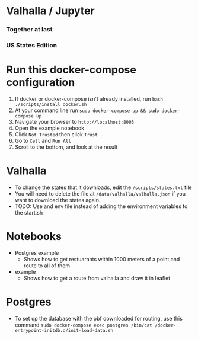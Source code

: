 # Valhalla / Jupyter
### Together at last
### US States Edition

# Run this docker-compose configuration

1. If docker or docker-compose isn't already installed, run `bash ./scripts/install_docker.sh` 
2. At your command line run `sudo docker-compose up && sudo docker-compose up`
3. Navigate your browser to `http://localhost:8003`
4. Open the example notebook
5. Click `Not Trusted` then click `Trust`
6. Go to `Cell` and `Run All`
7. Scroll to the bottom, and look at the result

# Valhalla

* To change the states that it downloads, edit the `/scripts/states.txt` file
* You will need to delete the file at `/data/valhalla/valhalla.json` if you want to download the states again.
* TODO: Use and env file instead of adding the environment variables to the start.sh

# Notebooks

* Postgres example
  * Shows how to get restuarants within 1000 meters of a point and route to all of them
* example
  * Shows how to get a route from valhalla and draw it in leaflet

# Postgres

* To set up the database with the pbf downloaded for routing, use this command
`sudo docker-compose exec postgres /bin/cat /docker-entrypoint-initdb.d/init-load-data.sh`
